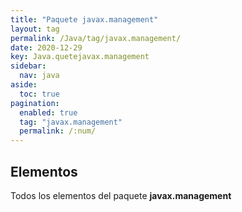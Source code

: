 ```yaml
---
title: "Paquete javax.management"
layout: tag
permalink: /Java/tag/javax.management/
date: 2020-12-29
key: Java.quetejavax.management
sidebar: 
  nav: java
aside: 
  toc: true
pagination: 
  enabled: true
  tag: "javax.management"
  permalink: /:num/
---
```


<h2>Elementos</h2>
Todos los elementos del paquete <strong>javax.management</strong>

